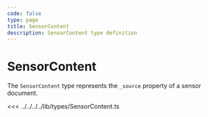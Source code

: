 ```yaml
---
code: false
type: page
title: SensorContent
description: SensorContent type definition
---
```


# SensorContent

The `SensorContent` type represents the `_source` property of a sensor document.

<<< ../../../../lib/types/SensorContent.ts

